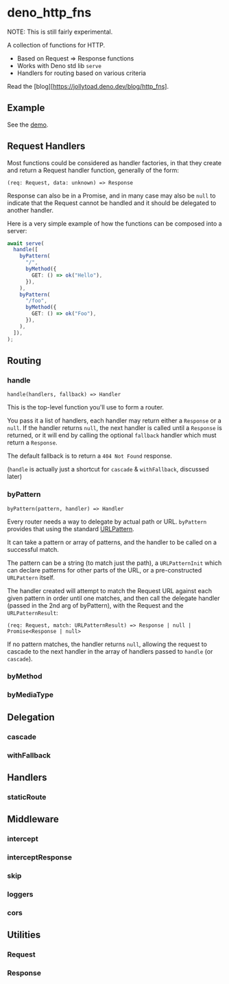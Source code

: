 # deno_http_fns

NOTE: This is still fairly experimental.

A collection of functions for HTTP.

- Based on Request => Response functions
- Works with Deno std lib `serve`
- Handlers for routing based on various criteria

Read the [blog][https://jollytoad.deno.dev/blog/http_fns].

## Example

See the [demo](./demo/serve.ts).

## Request Handlers

Most functions could be considered as handler factories, in that they create and
return a Request handler function, generally of the form:

`(req: Request, data: unknown) => Response`

Response can also be in a Promise, and in many case may also be `null` to
indicate that the Request cannot be handled and it should be delegated to
another handler.

Here is a very simple example of how the functions can be composed into a
server:

```ts
await serve(
  handle([
    byPattern(
      "/",
      byMethod({
        GET: () => ok("Hello"),
      }),
    ),
    byPattern(
      "/foo",
      byMethod({
        GET: () => ok("Foo"),
      }),
    ),
  ]),
);
```

## Routing

### handle

`handle(handlers, fallback) => Handler`

This is the top-level function you'll use to form a router.

You pass it a list of handlers, each handler may return either a `Response` or a
`null`. If the handler returns `null`, the next handler is called until a
`Response` is returned, or it will end by calling the optional `fallback`
handler which must return a `Response`.

The default fallback is to return a `404 Not Found` response.

(`handle` is actually just a shortcut for `cascade` & `withFallback`, discussed
later)

### byPattern

`byPattern(pattern, handler) => Handler`

Every router needs a way to delegate by actual path or URL. `byPattern` provides
that using the standard
[URLPattern](https://developer.mozilla.org/en-US/docs/Web/API/URLPattern).

It can take a pattern or array of patterns, and the handler to be called on a
successful match.

The pattern can be a string (to match just the path), a `URLPatternInit` which
can declare patterns for other parts of the URL, or a pre-constructed
`URLPattern` itself.

The handler created will attempt to match the Request URL against each given
pattern in order until one matches, and then call the delegate handler (passed
in the 2nd arg of byPattern), with the Request and the `URLPatternResult`:

`(req: Request, match: URLPatternResult) => Response | null | Promise<Response | null>`

If no pattern matches, the handler returns `null`, allowing the request to
cascade to the next handler in the array of handlers passed to `handle` (or
`cascade`).

### byMethod

### byMediaType

## Delegation

### cascade

### withFallback

## Handlers

### staticRoute

## Middleware

### intercept

### interceptResponse

### skip

### loggers

### cors

## Utilities

### Request

### Response
